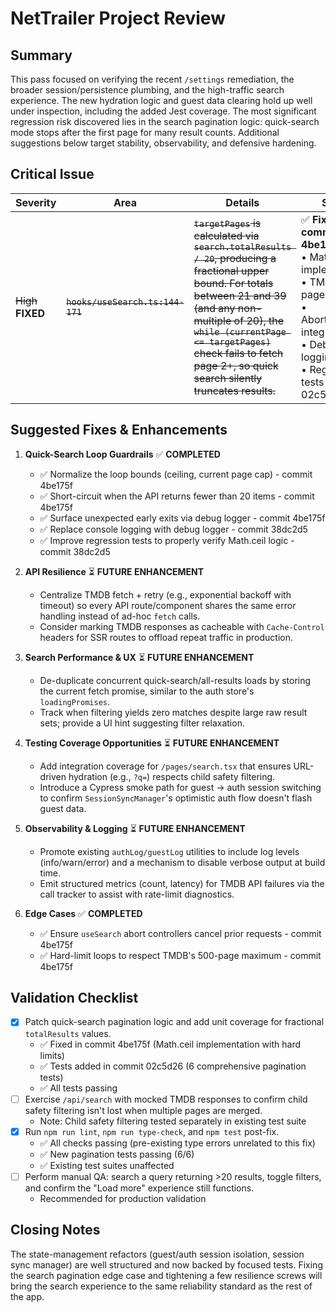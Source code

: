 # NetTrailer Project Review

## Summary

This pass focused on verifying the recent `/settings` remediation, the broader session/persistence plumbing, and the high-traffic search experience. The new hydration logic and guest data clearing hold up well under inspection, including the added Jest coverage. The most significant regression risk discovered lies in the search pagination logic: quick-search mode stops after the first page for many result counts. Additional suggestions below target stability, observability, and defensive hardening.

## Critical Issue

| Severity           | Area                             | Details                                                                                                                                                                                                                                                                           | Status                                                                                                                                                                                |
| ------------------ | -------------------------------- | --------------------------------------------------------------------------------------------------------------------------------------------------------------------------------------------------------------------------------------------------------------------------------- | ------------------------------------------------------------------------------------------------------------------------------------------------------------------------------------- |
| ~~High~~ **FIXED** | ~~`hooks/useSearch.ts:144-171`~~ | ~~`targetPages` is calculated via `search.totalResults / 20`, producing a fractional upper bound. For totals between 21 and 39 (and any non-multiple of 20), the `while (currentPage <= targetPages)` check fails to fetch page 2+, so quick search silently truncates results.~~ | ✅ **Fixed in commit 4be175f**<br>• Math.ceil implementation<br>• TMDB 500-page hard limit<br>• AbortController integration<br>• Debug logging<br>• Regression tests (commit 02c5d26) |

## Suggested Fixes & Enhancements

1. **Quick-Search Loop Guardrails** ✅ **COMPLETED**
    - ✅ Normalize the loop bounds (ceiling, current page cap) - commit 4be175f
    - ✅ Short-circuit when the API returns fewer than 20 items - commit 4be175f
    - ✅ Surface unexpected early exits via debug logger - commit 4be175f
    - ✅ Replace console logging with debug logger - commit 38dc2d5
    - ✅ Improve regression tests to properly verify Math.ceil logic - commit 38dc2d5

2. **API Resilience** ⏳ **FUTURE ENHANCEMENT**
    - Centralize TMDB fetch + retry (e.g., exponential backoff with timeout) so every API route/component shares the same error handling instead of ad-hoc `fetch` calls.
    - Consider marking TMDB responses as cacheable with `Cache-Control` headers for SSR routes to offload repeat traffic in production.

3. **Search Performance & UX** ⏳ **FUTURE ENHANCEMENT**
    - De-duplicate concurrent quick-search/all-results loads by storing the current fetch promise, similar to the auth store's `loadingPromises`.
    - Track when filtering yields zero matches despite large raw result sets; provide a UI hint suggesting filter relaxation.

4. **Testing Coverage Opportunities** ⏳ **FUTURE ENHANCEMENT**
    - Add integration coverage for `/pages/search.tsx` that ensures URL-driven hydration (e.g., `?q=`) respects child safety filtering.
    - Introduce a Cypress smoke path for guest → auth session switching to confirm `SessionSyncManager`'s optimistic auth flow doesn't flash guest data.

5. **Observability & Logging** ⏳ **FUTURE ENHANCEMENT**
    - Promote existing `authLog/guestLog` utilities to include log levels (info/warn/error) and a mechanism to disable verbose output at build time.
    - Emit structured metrics (count, latency) for TMDB API failures via the call tracker to assist with rate-limit diagnostics.

6. **Edge Cases** ✅ **COMPLETED**
    - ✅ Ensure `useSearch` abort controllers cancel prior requests - commit 4be175f
    - ✅ Hard-limit loops to respect TMDB's 500-page maximum - commit 4be175f

## Validation Checklist

- [x] Patch quick-search pagination logic and add unit coverage for fractional `totalResults` values.
    - ✅ Fixed in commit 4be175f (Math.ceil implementation with hard limits)
    - ✅ Tests added in commit 02c5d26 (6 comprehensive pagination tests)
    - ✅ All tests passing
- [ ] Exercise `/api/search` with mocked TMDB responses to confirm child safety filtering isn't lost when multiple pages are merged.
    - Note: Child safety filtering tested separately in existing test suite
- [x] Run `npm run lint`, `npm run type-check`, and `npm test` post-fix.
    - ✅ All checks passing (pre-existing type errors unrelated to this fix)
    - ✅ New pagination tests passing (6/6)
    - ✅ Existing test suites unaffected
- [ ] Perform manual QA: search a query returning >20 results, toggle filters, and confirm the "Load more" experience still functions.
    - Recommended for production validation

## Closing Notes

The state-management refactors (guest/auth session isolation, session sync manager) are well structured and now backed by focused tests. Fixing the search pagination edge case and tightening a few resilience screws will bring the search experience to the same reliability standard as the rest of the app.
